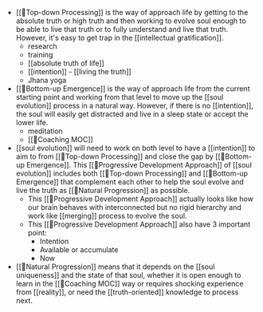 - [[🌲Top-down Processing]] is the way of approach life by getting to the absolute truth or high truth and then working to evolve soul enough to be able to live that truth or to fully understand and live that truth. However, it's easy to get trap in the [[intellectual gratification]].
    - research
    - training
    - [[absolute truth of life]] 
    - [[intention]] - [[living the truth]]
    - Jhana yoga
- [[🌲Bottom-up Emergence]] is the way of approach life from the current starting point and working from that level to move up the [[soul evolution]] process in a natural way. However, if there is no [[intention]], the soul will easily get distracted and live in a sleep state or accept the lower life.
    - meditation
    - [[🧭Coaching MOC]]
- [[soul evolution]] will need to work on both level to have a [[intention]] to aim to from [[🌲Top-down Processing]] and close the gap by [[🌲Bottom-up Emergence]]. This [[🌱Progressive Development Approach]] of [[soul evolution]] includes both [[🌲Top-down Processing]] and [[🌲Bottom-up Emergence]] that complement each other to help the soul evolve and live the truth as [[🌱Natural Progression]] as possible.
    - This [[🌱Progressive Development Approach]] actually looks like how our brain behaves with interconnected but no rigid hierarchy and work like [[merging]] process to evolve the soul.
    - This [[🌱Progressive Development Approach]] also have 3 important point:
        - Intention
        - Available or accumulate
        - Now
- [[🌱Natural Progression]] means that it depends on the [[soul uniqueness]] and the state of that soul, whether it is open enough to learn in the [[🧭Coaching MOC]] way or requires shocking experience from [[reality]], or need the [[truth-oriented]] knowledge to process next.
